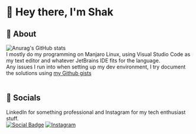 # 🚀 Hey there, I'm Shak

## 🦦 About
![Anurag's GitHub stats](https://github-readme-stats.vercel.app/api?username=mechakdotdev&count_private=true&show_icons=true&theme=onedark)
<br>
I mostly do my programming on Manjaro Linux, using Visual Studio Code as my text editor and whatever JetBrains IDE fits for the language.
<br>Any issues I run into when setting up my dev environment, I try document the solutions using [my Github gists](https://gist.github.com/mechakdotdev)
<br><br>

## 📧 Socials
LinkedIn for something professional and Instagram for my tech enthusiast stuff.
<br>
[![Social Badge](https://img.shields.io/badge/LinkedIn-0077B5?style=for-the-badge&logo=linkedin&logoColor=white)](https://www.linkedin.com/in/mechak-holondo/) 
[![Instagram](https://img.shields.io/badge/shakdotdev-%23E4405F.svg?style=for-the-badge&logo=Instagram&logoColor=white)](https://www.instagram.com/chakdotdev/) <br>
